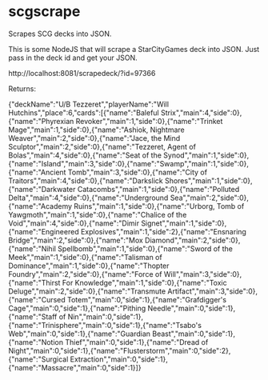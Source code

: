 # scgscrape
Scrapes SCG decks into JSON.

This is some NodeJS that will scrape a StarCityGames deck into JSON. Just pass in the deck id and get your JSON.

http://localhost:8081/scrapedeck/?id=97366

Returns:

{"deckName":"U/B Tezzeret","playerName":"Will Hutchins","place":6,"cards":[{"name":"Baleful Strix","main":4,"side":0},{"name":"Phyrexian Revoker","main":1,"side":0},{"name":"Trinket Mage","main":1,"side":0},{"name":"Ashiok, Nightmare Weaver","main":2,"side":0},{"name":"Jace, the Mind Sculptor","main":2,"side":0},{"name":"Tezzeret, Agent of Bolas","main":4,"side":0},{"name":"Seat of the Synod","main":1,"side":0},{"name":"Island","main":3,"side":0},{"name":"Swamp","main":1,"side":0},{"name":"Ancient Tomb","main":3,"side":0},{"name":"City of Traitors","main":4,"side":0},{"name":"Darkslick Shores","main":1,"side":0},{"name":"Darkwater Catacombs","main":1,"side":0},{"name":"Polluted Delta","main":4,"side":0},{"name":"Underground Sea","main":2,"side":0},{"name":"Academy Ruins","main":1,"side":0},{"name":"Urborg, Tomb of Yawgmoth","main":1,"side":0},{"name":"Chalice of the Void","main":4,"side":0},{"name":"Dimir Signet","main":1,"side":0},{"name":"Engineered Explosives","main":1,"side":2},{"name":"Ensnaring Bridge","main":2,"side":0},{"name":"Mox Diamond","main":2,"side":0},{"name":"Nihil Spellbomb","main":1,"side":0},{"name":"Sword of the Meek","main":1,"side":0},{"name":"Talisman of Dominance","main":1,"side":0},{"name":"Thopter Foundry","main":2,"side":0},{"name":"Force of Will","main":3,"side":0},{"name":"Thirst For Knowledge","main":1,"side":0},{"name":"Toxic Deluge","main":2,"side":0},{"name":"Transmute Artifact","main":3,"side":0},{"name":"Cursed Totem","main":0,"side":1},{"name":"Grafdigger's Cage","main":0,"side":1},{"name":"Pithing Needle","main":0,"side":1},{"name":"Staff of Nin","main":0,"side":1},{"name":"Trinisphere","main":0,"side":1},{"name":"Tsabo's Web","main":0,"side":1},{"name":"Guardian Beast","main":0,"side":1},{"name":"Notion Thief","main":0,"side":1},{"name":"Dread of Night","main":0,"side":1},{"name":"Flusterstorm","main":0,"side":2},{"name":"Surgical Extraction","main":0,"side":1},{"name":"Massacre","main":0,"side":1}]}
